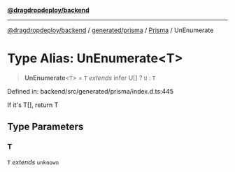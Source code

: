 [**@dragdropdeploy/backend**](../../../../../README.md)

***

[@dragdropdeploy/backend](../../../../../README.md) / [generated/prisma](../../../README.md) / [Prisma](../README.md) / UnEnumerate

# Type Alias: UnEnumerate\<T\>

> **UnEnumerate**\<`T`\> = `T` *extends* infer U[] ? `U` : `T`

Defined in: backend/src/generated/prisma/index.d.ts:445

If it's T[], return T

## Type Parameters

### T

`T` *extends* `unknown`
